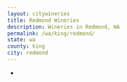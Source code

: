 ```yaml
---
layout: citywineries
title: Redmond Wineries
description: Wineries in Redmond, WA
permalink: /wa/king/redmond/
state: wa
county: king
city: redmond
---
```

-
